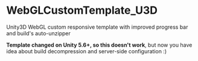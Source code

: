 # WebGLCustomTemplate_U3D
Unity3D WebGL custom responsive template with improved progress bar and build's auto-unzipper

**Template changed on Unity 5.6+, so this doesn't work**, but now you have idea about build decompression and server-side configuration :)
